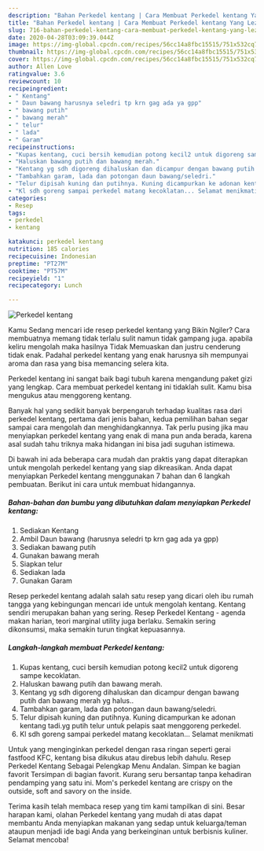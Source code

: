 ```yaml
---
description: "Bahan Perkedel kentang | Cara Membuat Perkedel kentang Yang Lezat"
title: "Bahan Perkedel kentang | Cara Membuat Perkedel kentang Yang Lezat"
slug: 716-bahan-perkedel-kentang-cara-membuat-perkedel-kentang-yang-lezat
date: 2020-04-28T03:09:39.044Z
image: https://img-global.cpcdn.com/recipes/56cc14a8fbc15515/751x532cq70/perkedel-kentang-foto-resep-utama.jpg
thumbnail: https://img-global.cpcdn.com/recipes/56cc14a8fbc15515/751x532cq70/perkedel-kentang-foto-resep-utama.jpg
cover: https://img-global.cpcdn.com/recipes/56cc14a8fbc15515/751x532cq70/perkedel-kentang-foto-resep-utama.jpg
author: Allen Love
ratingvalue: 3.6
reviewcount: 10
recipeingredient:
- " Kentang"
- " Daun bawang harusnya seledri tp krn gag ada ya gpp"
- " bawang putih"
- " bawang merah"
- " telur"
- " lada"
- " Garam"
recipeinstructions:
- "Kupas kentang, cuci bersih kemudian potong kecil2 untuk digoreng sampe kecoklatan."
- "Haluskan bawang putih dan bawang merah."
- "Kentang yg sdh digoreng dihaluskan dan dicampur dengan bawang putih dan bawang merah yg halus.."
- "Tambahkan garam, lada dan potongan daun bawang/seledri."
- "Telur dipisah kuning dan putihnya. Kuning dicampurkan ke adonan kentang tadi.yg putih telur untuk pelapis saat menggoreng perkedel."
- "Kl sdh goreng sampai perkedel matang kecoklatan... Selamat menikmati"
categories:
- Resep
tags:
- perkedel
- kentang

katakunci: perkedel kentang 
nutrition: 185 calories
recipecuisine: Indonesian
preptime: "PT27M"
cooktime: "PT57M"
recipeyield: "1"
recipecategory: Lunch

---
```



![Perkedel kentang](https://img-global.cpcdn.com/recipes/56cc14a8fbc15515/751x532cq70/perkedel-kentang-foto-resep-utama.jpg)

Kamu Sedang mencari ide resep perkedel kentang yang Bikin Ngiler? Cara membuatnya memang tidak terlalu sulit namun tidak gampang juga. apabila keliru mengolah maka hasilnya Tidak Memuaskan dan justru cenderung tidak enak. Padahal perkedel kentang yang enak harusnya sih mempunyai aroma dan rasa yang bisa memancing selera kita.

Perkedel kentang ini sangat baik bagi tubuh karena mengandung paket gizi yang lengkap. Cara membuat perkedel kentang ini tidaklah sulit. Kamu bisa mengukus atau menggoreng kentang.

Banyak hal yang sedikit banyak berpengaruh terhadap kualitas rasa dari perkedel kentang, pertama dari jenis bahan, kedua pemilihan bahan segar sampai cara mengolah dan menghidangkannya. Tak perlu pusing jika mau menyiapkan perkedel kentang yang enak di mana pun anda berada, karena asal sudah tahu triknya maka hidangan ini bisa jadi suguhan istimewa.


Di bawah ini ada beberapa cara mudah dan praktis yang dapat diterapkan untuk mengolah perkedel kentang yang siap dikreasikan. Anda dapat menyiapkan Perkedel kentang menggunakan 7 bahan dan 6 langkah pembuatan. Berikut ini cara untuk membuat hidangannya.

<!--inarticleads1-->

##### Bahan-bahan dan bumbu yang dibutuhkan dalam menyiapkan Perkedel kentang:

1. Sediakan  Kentang
1. Ambil  Daun bawang (harusnya seledri tp krn gag ada ya gpp)
1. Sediakan  bawang putih
1. Gunakan  bawang merah
1. Siapkan  telur
1. Sediakan  lada
1. Gunakan  Garam


Resep perkedel kentang adalah salah satu resep yang dicari oleh ibu rumah tangga yang kebingungan mencari ide untuk mengolah kentang. Kentang sendiri merupakan bahan yang sering. Resep Perkedel Kentang - agenda makan harian, teori marginal utility juga berlaku. Semakin sering dikonsumsi, maka semakin turun tingkat kepuasannya. 

<!--inarticleads2-->

##### Langkah-langkah membuat Perkedel kentang:

1. Kupas kentang, cuci bersih kemudian potong kecil2 untuk digoreng sampe kecoklatan.
1. Haluskan bawang putih dan bawang merah.
1. Kentang yg sdh digoreng dihaluskan dan dicampur dengan bawang putih dan bawang merah yg halus..
1. Tambahkan garam, lada dan potongan daun bawang/seledri.
1. Telur dipisah kuning dan putihnya. Kuning dicampurkan ke adonan kentang tadi.yg putih telur untuk pelapis saat menggoreng perkedel.
1. Kl sdh goreng sampai perkedel matang kecoklatan... Selamat menikmati


Untuk yang menginginkan perkedel dengan rasa ringan seperti gerai fastfood KFC, kentang bisa dikukus atau direbus lebih dahulu. Resep Perkedel Kentang Sebagai Pelengkap Menu Andalan. Simpan ke bagian favorit Tersimpan di bagian favorit. Kurang seru bersantap tanpa kehadiran pendamping yang satu ini. Mom&#39;s perkedel kentang are crispy on the outside, soft and savory on the inside. 

Terima kasih telah membaca resep yang tim kami tampilkan di sini. Besar harapan kami, olahan Perkedel kentang yang mudah di atas dapat membantu Anda menyiapkan makanan yang sedap untuk keluarga/teman ataupun menjadi ide bagi Anda yang berkeinginan untuk berbisnis kuliner. Selamat mencoba!
